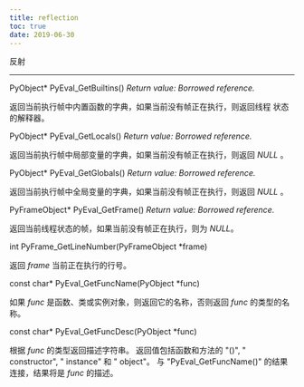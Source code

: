 ```yaml
---
title: reflection
toc: true
date: 2019-06-30
---
```

反射
****

PyObject* PyEval_GetBuiltins()
    *Return value: Borrowed reference.*

   返回当前执行帧中内置函数的字典，如果当前没有帧正在执行，则返回线程
   状态的解释器。

PyObject* PyEval_GetLocals()
    *Return value: Borrowed reference.*

   返回当前执行帧中局部变量的字典，如果当前没有帧正在执行，则返回
   *NULL* 。

PyObject* PyEval_GetGlobals()
    *Return value: Borrowed reference.*

   返回当前执行帧中全局变量的字典，如果当前没有帧正在执行，则返回
   *NULL* 。

PyFrameObject* PyEval_GetFrame()
    *Return value: Borrowed reference.*

   返回当前线程状态的帧，如果当前没有帧正在执行，则为 *NULL*。

int PyFrame_GetLineNumber(PyFrameObject *frame)

   返回 *frame* 当前正在执行的行号。

const char* PyEval_GetFuncName(PyObject *func)

   如果 *func* 是函数、类或实例对象，则返回它的名称，否则返回 *func*
   的类型的名称。

const char* PyEval_GetFuncDesc(PyObject *func)

   根据 *func* 的类型返回描述字符串。 返回值包括函数和方法的 "()", "
   constructor", " instance" 和 " object"。 与 "PyEval_GetFuncName()"
   的结果连接，结果将是 *func* 的描述。
